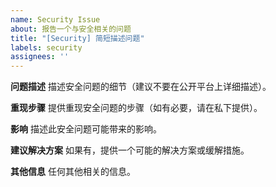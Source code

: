 ```yaml
---
name: Security Issue
about: 报告一个与安全相关的问题
title: "[Security] 简短描述问题"
labels: security
assignees: ''
---
```


**问题描述**
描述安全问题的细节（建议不要在公开平台上详细描述）。

**重现步骤**
提供重现安全问题的步骤（如有必要，请在私下提供）。

**影响**
描述此安全问题可能带来的影响。

**建议解决方案**
如果有，提供一个可能的解决方案或缓解措施。

**其他信息**
任何其他相关的信息。
